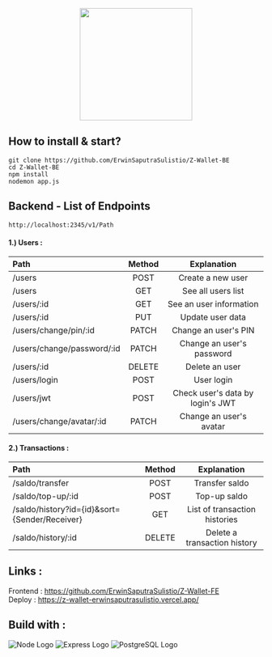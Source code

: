 <p align="center">
  <img src="https://user-images.githubusercontent.com/77045083/119468721-e7549900-bd70-11eb-8c04-def39835f5b4.png" width="222">
</p>

## How to install & start?  
    git clone https://github.com/ErwinSaputraSulistio/Z-Wallet-BE
    cd Z-Wallet-BE
    npm install
    nodemon app.js

## Backend - List of Endpoints
    http://localhost:2345/v1/Path
#### 1.) Users :
Path | Method | Explanation
:-- | :-: | :-:
/users | POST | Create a new user
/users | GET | See all users list
/users/:id | GET | See an user information
/users/:id | PUT | Update user data
/users/change/pin/:id | PATCH | Change an user's PIN
/users/change/password/:id | PATCH | Change an user's password
/users/:id | DELETE | Delete an user
/users/login | POST | User login
/users/jwt | POST | Check user's data by login's JWT
/users/change/avatar/:id | PATCH | Change an user's avatar  

#### 2.) Transactions :
Path | Method | Explanation
:-- | :-: | :-:
/saldo/transfer | POST | Transfer saldo
/saldo/top-up/:id | POST | Top-up saldo
/saldo/history?id={id}&sort={Sender/Receiver} | GET | List of transaction histories
/saldo/history/:id | DELETE | Delete a transaction history


## Links :  
Frontend : https://github.com/ErwinSaputraSulistio/Z-Wallet-FE  
Deploy : https://z-wallet-erwinsaputrasulistio.vercel.app/  

## Build with :  
![Node Logo](https://user-images.githubusercontent.com/77045083/110448204-8dd6b980-80f3-11eb-89b6-13397ed8a31e.png)
![Express Logo](https://user-images.githubusercontent.com/77045083/111209202-52118780-85fe-11eb-8dc5-9394b3f0a9e3.png)
![PostgreSQL Logo](https://user-images.githubusercontent.com/77045083/110446881-397f0a00-80f2-11eb-8c98-ebfb3d5753c0.png) 
